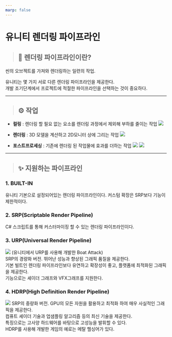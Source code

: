```yaml
---
marp: false
---
```


# 유니티 렌더링 파이프라인
> ## 🤔 **렌더링 파이프라인이란?**
씬의 오브젝트를 가져와 렌더링하는 일련의 작업.

유니티는 몇 가지 서로 다른 렌더링 파이프라인을 제공한다. <br>
개발 조기단계에서 프로젝트에 적절한 파이프라인을 선택하는 것이 중요하다.

---

> ## ⚙️ **작업**
- **컬링** : 렌더링 할 필요 없는 요소를 렌더링 과정에서 제외해 부하를 줄이는 작업
![](https://mblogthumb-phinf.pstatic.net/MjAxOTA1MjZfMjgx/MDAxNTU4ODY0ODUxMzkz.45LbQdjY89xQz-o8N7LziOyjDuyt2gY58b0gzG9X9k0g.ASuY8Gx-QhgsF5DZc21dClWl-zVrM1OzY1YaIIXT6F8g.JPEG.canny708/untitled_hermet.jpg?type=w800)

- **렌더링** : 3D 모델을 계산하고 2D모니터 상에 그리는 작업
![](https://blog.kakaocdn.net/dn/1TlJI/btroStscQ9E/hnDd4pmLkAgeGIGrDIPk0k/img.png)

- **포스트프로세싱** : 기존에 렌더링 된 작업물에 효과를 더하는 작업
![](https://www.codeproject.com/KB/GDI/antialias/antialias.png)
![](https://docs.unity3d.com/Packages/com.unity.postprocessing@2.0/manual/images/screenshot-ao.jpg)


---

> ## **✨ 지원하는 파이프라인**
### 1. **BUILT-IN**
유니티 기본으로 설정되어있는 렌더링 파이프라인이다.
커스텀 확장은 SRP보다 기능이 제한적이다.
### 2. **SRP(Scriptable Render Pipeline)**
C# 스크립트를 통해 커스터마이징 할 수 있는 렌더링 파이프라인이다.
### 3. **URP(Universal Render Pipeline)**
![](https://img1.daumcdn.net/thumb/R1280x0/?scode=mtistory2&fname=https%3A%2F%2Fblog.kakaocdn.net%2Fdn%2FcjhSY5%2FbtqVyUjFWtx%2FPIUGkL388zqX7uucD6sBf1%2Fimg.png)
(유니티에서 URP를 사용해 개발한 Boat Attack)<br>
SRP의 경량화 버전. 뛰어난 성능과 향상된 그래픽 품질을 제공한다.<br>
기본 빌트인 렌더링 파이프라인보다 유연하고 확장성이 좋고,
플랫폼에 최적화된 그래픽을 제공한다.  <br>
기능으로는 셰이더 그래프와 VFX그래프를 지원한다.

### 4. **HDRP(High Definition Render Pipeline)**
![](https://img1.daumcdn.net/thumb/R1280x0/?scode=mtistory2&fname=https%3A%2F%2Fblog.kakaocdn.net%2Fdn%2FNuMI8%2FbtqVnX3jIUS%2FYK3CUiqidZXBAqziFUQNTK%2Fimg.jpg)
SRP의 중량화 버전. GPU의 모든 자원을 활용하고 최적화 하여 매우 사실적인 그래픽을 제공한다. <br>
컴퓨트 셰이더 기술과 업샘플링 알고리즘 등의 최신 기술을 제공한다. <br>
특징으로는 고사양 하드웨어를 바탕으로 고성능을 발휘할 수 있다. <br>
HDRP를 사용해 개발한 게임의 예로는 메탈 헬싱어가 있다.